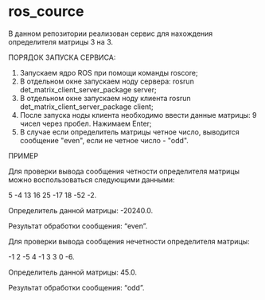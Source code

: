 # ros_cource
В данном репозитории реализован сервис для нахождения определителя матрицы 3 на 3.

ПОРЯДОК ЗАПУСКА СЕРВИСА:
1. Запускаем ядро ROS при помощи команды roscore;
2. В отдельном окне запускаем ноду сервера: rosrun det_matrix_client_server_package server;
3. В отдельном окне запускаем ноду клиента rosrun det_matrix_client_server_package client;
4. После запуска ноды клиента необходимо ввести данные матрицы: 9 чисел через пробел. Нажимаем Enter;
5. В случае если определитель матрицы четное число, выводится сообщение "even", если не четное число - "odd".

ПРИМЕР

Для проверки вывода сообщения четности определителя матрицы можно воспользоваться следующими данными:

5 -4 13 16 25 -17 18 -52 -2.

Определитель данной матрицы: -20240.0.

Результат обработки сообщения: “even”.

Для проверки вывода сообщения нечетности определителя матрицы:

-1 2 -5 4 -1 3 3 0 -6.

Определитель данной матрицы: 45.0.

Результат обработки сообщения: “odd”.

